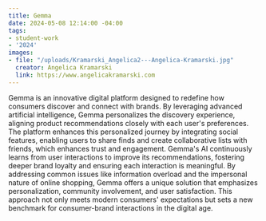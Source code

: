 ```yaml
---
title: Gemma
date: 2024-05-08 12:14:00 -04:00
tags:
- student-work
- '2024'
images:
- file: "/uploads/Kramarski_Angelica2---Angelica-Kramarski.jpg"
  creator: Angelica Kramarski
  link: https://www.angelicakramarski.com
---
```


Gemma is an innovative digital platform designed to redefine how consumers discover and connect with brands. By leveraging advanced artificial intelligence, Gemma personalizes the discovery experience, aligning product recommendations closely with each user's preferences. The platform enhances this personalized journey by integrating social features, enabling users to share finds and create collaborative lists with friends, which enhances trust and engagement. Gemma's AI continuously learns from user interactions to improve its recommendations, fostering deeper brand loyalty and ensuring each interaction is meaningful. By addressing common issues like information overload and the impersonal nature of online shopping, Gemma offers a unique solution that emphasizes personalization, community involvement, and user satisfaction. This approach not only meets modern consumers' expectations but sets a new benchmark for consumer-brand interactions in the digital age.